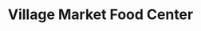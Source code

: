 ---
title: "Village Market Food Center"
url: /elk-rapids/village-market-food-center/
shop: supermarket
---